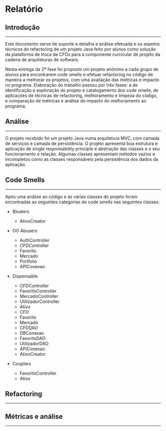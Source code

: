 # Relatório

## Introdução
---
Este documento serve de suporte e detalha a análise efetuada e os aspetos
técnicos do refactoring de um projeto Java feito por alunos como solução da plataforma de troca de CFDs para a componente curricular de projeto da cadeira de arquiteturas de software.

Nesta entrega da 2º fase foi proposto um projeto anônimo a cada grupo de alunos para encontrarem code smells e efetuar refactoring no código de maneira a melhorar os projetos, com uma avaliação das métricas e impacto no programa. Elaboração do trabalho passou por três fases: a de identificação e exploração do projeto e catalogamento dos code smells, de aplicações de técnicas de refactoring, melhoramento e limpeza do código, e comparação de métricas e análise do impacto do melhoramento ao programa.

## Análise
---
O projeto recebido foi um projeto Java numa arquitetura MVC, com camada de serviços e camada de persistência. O projeto apresenta boa estrutura e aplicação de single responsability principle e abstração das classes e o seu funcionamento e relação. 
Algumas classes apresentam métodos vazios e incompletos como as classes responsáveis pela persistência dos dados da aplicação.

## Code Smells
---
Após uma análise ao código e às várias classes do projeto foram encontradas as seguintes categorias de code smells nas seguintes classes:

- Bloaters
    - AtivoCreator

- OO Abusers
    - AuthController
    - CFDController
    - Favorito
    - Mercado
    - Portfolio
    - APIConexao

- Dispensable
    - CFDController
    - FavoritoController
    - MercadoController
    - UtilizadorController
    - Ativo
    - CFD
    - Favorito
    - Mercado
    - CFDDAO
    - DBConexao
    - FavoritoDAO
    - UtilizadorDAO
    - APIConexao
    - AtivoCreator

- Couplers
    - FavoritoController
    - Ativo


## Refactoring
---

## Métricas e análise
---